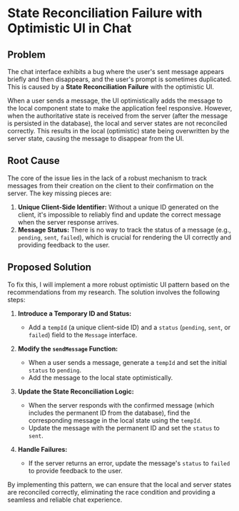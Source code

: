 # State Reconciliation Failure with Optimistic UI in Chat

## Problem

The chat interface exhibits a bug where the user's sent message appears briefly and then disappears, and the user's prompt is sometimes duplicated. This is caused by a **State Reconciliation Failure** with the optimistic UI.

When a user sends a message, the UI optimistically adds the message to the local component state to make the application feel responsive. However, when the authoritative state is received from the server (after the message is persisted in the database), the local and server states are not reconciled correctly. This results in the local (optimistic) state being overwritten by the server state, causing the message to disappear from the UI.

## Root Cause

The core of the issue lies in the lack of a robust mechanism to track messages from their creation on the client to their confirmation on the server. The key missing pieces are:

1.  **Unique Client-Side Identifier:** Without a unique ID generated on the client, it's impossible to reliably find and update the correct message when the server response arrives.
2.  **Message Status:** There is no way to track the status of a message (e.g., `pending`, `sent`, `failed`), which is crucial for rendering the UI correctly and providing feedback to the user.

## Proposed Solution

To fix this, I will implement a more robust optimistic UI pattern based on the recommendations from my research. The solution involves the following steps:

1.  **Introduce a Temporary ID and Status:**
    *   Add a `tempId` (a unique client-side ID) and a `status` (`pending`, `sent`, or `failed`) field to the `Message` interface.

2.  **Modify the `sendMessage` Function:**
    *   When a user sends a message, generate a `tempId` and set the initial `status` to `pending`.
    *   Add the message to the local state optimistically.

3.  **Update the State Reconciliation Logic:**
    *   When the server responds with the confirmed message (which includes the permanent ID from the database), find the corresponding message in the local state using the `tempId`.
    *   Update the message with the permanent ID and set the `status` to `sent`.

4.  **Handle Failures:**
    *   If the server returns an error, update the message's `status` to `failed` to provide feedback to the user.

By implementing this pattern, we can ensure that the local and server states are reconciled correctly, eliminating the race condition and providing a seamless and reliable chat experience.